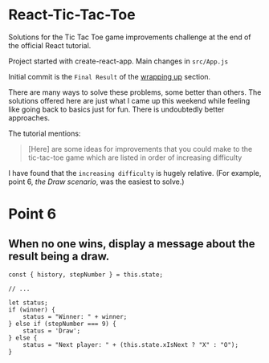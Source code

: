 # React-Tic-Tac-Toe
Solutions for the Tic Tac Toe game improvements challenge at the end of the official React tutorial.

Project started with create-react-app. Main changes in `src/App.js`

Initial commit is the `Final Result` of the [wrapping up](https://reactjs.org/tutorial/tutorial.html#wrapping-up) section.

There are many ways to solve these problems, some better than others. The solutions offered here are just what I came up this weekend while feeling like going back to basics just for fun. There is undoubtedly better approaches.

The tutorial mentions:
> [Here] are some ideas for improvements that you could make to the tic-tac-toe game which are listed in order of increasing difficulty

I have found that the `increasing difficulty` is hugely relative.
(For example, point 6, _the Draw scenario_, was the easiest to solve.)

# Point 6
## When no one wins, display a message about the result being a draw.

```
const { history, stepNumber } = this.state;

// ...

let status;
if (winner) {
    status = "Winner: " + winner;
} else if (stepNumber === 9) {
    status = 'Draw';
} else {
    status = "Next player: " + (this.state.xIsNext ? "X" : "O");
}
```
